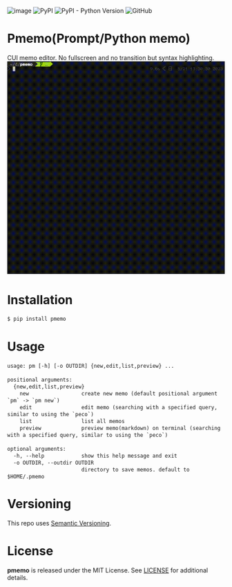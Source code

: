 ![image](https://github.com/Asugawara/pmemo/actions/workflows/run_test.yml/badge.svg)
![PyPI](https://img.shields.io/pypi/v/pmemo?color=green)
![PyPI - Python Version](https://img.shields.io/pypi/pyversions/pmemo)
![GitHub](https://img.shields.io/github/license/Asugawara/pmemo)


# Pmemo(Prompt/Python memo)

CUI memo editor. No fullscreen and no transition but syntax highlighting.
![](https://github.com/Asugawara/pmemo/blob/main/pmemo.gif)

# Installation

```bash
$ pip install pmemo
```

# Usage
```
usage: pm [-h] [-o OUTDIR] {new,edit,list,preview} ...

positional arguments:
  {new,edit,list,preview}
    new                 create new memo (default positional argument `pm` -> `pm new`)
    edit                edit memo (searching with a specified query, similar to using the `peco`)
    list                list all memos
    preview             preview memo(markdown) on terminal (searching with a specified query, similar to using the `peco`)

optional arguments:
  -h, --help            show this help message and exit
  -o OUTDIR, --outdir OUTDIR
                        directory to save memos. default to $HOME/.pmemo
```

# Versioning
This repo uses [Semantic Versioning](https://semver.org/).

# License
**pmemo** is released under the MIT License. See [LICENSE](/LICENSE) for additional details.
